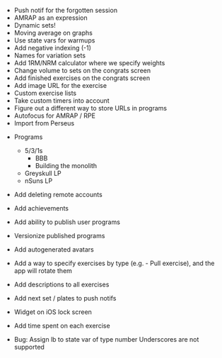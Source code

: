 - Push notif for the forgotten session
- AMRAP as an expression
- Dynamic sets!
- Moving average on graphs
- Use state vars for warmups
- Add negative indexing (-1)
- Names for variation sets
- Add 1RM/NRM calculator where we specify weights
- Change volume to sets on the congrats screen
- Add finished exercises on the congrats screen
- Add image URL for the exercise
- Custom exercise lists
- Take custom timers into account
- Figure out a different way to store URLs in programs
- Autofocus for AMRAP / RPE
- Import from Perseus

* Programs
  - 5/3/1s
    - BBB
    - Building the monolith
  - Greyskull LP
  - nSuns LP
* Add deleting remote accounts
* Add achievements
* Add ability to publish user programs
* Versionize published programs
* Add autogenerated avatars
* Add a way to specify exercises by type (e.g. - Pull exercise), and the app will rotate them
* Add descriptions to all exercises
* Add next set / plates to push notifs
* Widget on iOS lock screen
* Add time spent on each exercise

* Bug:
  Assign lb to state var of type number
  Underscores are not supported
